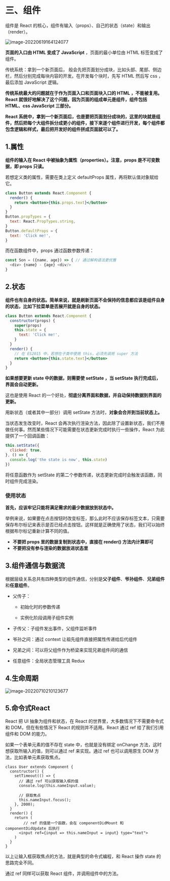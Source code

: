 # 三、组件

组件是 React 的核心，组件有输入（props）、自己的状态（state）和输出（render）。

![image-20220619164124077](C:\Users\64554\AppData\Roaming\Typora\typora-user-images\image-20220619164124077.png)



**页面的入口由 HTML 变成了 JavaScript** ，页面的最小单位由 HTML 标签变成了组件。

传统系统：拿到一个新页面后， 般会先把页面划分成块，比如头部、尾部、侧边栏，然后分别完成每块内容的开发。在开发每个块时，先写 HTML 然后写 css ，最后添加 JavaScript 逻辑。

**传统系统最大的问题就在于作为页面入口和页面块入口的 HTML ，不能被复用。React 就很好地解决了这个问题，因为页面的组成单元是组件，组件包括 HTML、css JavaScript 三部分。**

**React 系统中，拿到一个新页面后，也是要把页面划分成块的，这里的块就是组件，然后把每个大组件拆分成更小的组件，接下来逐个组件进行开发，每个组件都包含逻辑和样式，最后把开发好的组件拼成页面就可以了。**

## 1.属性

**组件的输入在 React 中被抽象为属性（properties）。注意，props 是不可变数据，即 props 只读。**

若想定义类的属性，需要在类上定义 defaultProps 属性，再将默认值对象赋给它。

```jsx
class Button extends React.Component { 
  render() { 
    return <button>{this.props.text}</button> 
  } 
} 
Button.propTypes = { 
  text: React.PropTypes.string, 
} 
Button.defaultProps = { 
  text: 'Click me!', 
}
```

而在函数组件中，props 通过函数参数传递：

~~~js
const Son = ({name, age}) => { // 通过解构语法更优雅
  <div> {name} - {age} <div/>
}
~~~



## 2.状态

**组件也有自身的状态。简单来说，就是刷新页面不会保持的信息都应该是组件自身的状态，比如下拉菜单是否展开就是自身的状态。**

```jsx
class Button extends React.Component { 
  constructor(props) { 
    super(props) 
    this.state = { 
      text: 'Click me!', 
    } 
  } 
  render() { 
    // 在 ES2015 中，若想在子类中使用 this，必须先调用 super 方法
    return <button>{this.state.text}</button> 
  } 
}
```

**如果想要更新 state 中的数据，则需要使 setState ，当 setState 执行完成后，界面会自动更新。**

这也是使用 React 的一个好处，**彻底分离界面和数据，并自动保持数据到界面的更新。**

用新状态（或者其中一部分）调用 setState 方法时，**对象会合并到当前状态上。**

当状态发生改变时，React 会再次执行渲染方法，因此除了设置新状态，我们不用做任何事。然而某些情况下可能需要在状态更新完成时执行一些操作，React 为此提供了一个回调函数：

```jsx
this.setState({ 
  clicked: true, 
}, () => { 
  console.log('the state is now', this.state) 
})
```

将任意函数作为 setState 的第二个参数传递，状态更新完成时会触发该函数，同时组件完成渲染。



### 使用状态



**首先，应该牢记只能将满足需求的最少数据放到状态中。**

举例来说，如果要在点击按钮时改变标签，那么此时不应该保存标签文本，只需要保存布尔标记来表示是否已经点击按钮。这样就是正确使用了状态，我们可以始终根据布尔标记重新计算不同的值。

+ **不要把 props 里的数据复制到状态中，直接在 render() 方法内计算即可**
+ **不要把没有参与渲染的数据放进状态里**





## 3.组件通信与数据流

根据层级关系总共有四种类型的组件通信，分别是**父子组件**、**爷孙组件**、**兄弟组件**和**任意组件**。

+ 父传子：

  + 初始化时的参数传递

  + 实例化阶段调用子组件实例

+ 子传父：子组件发出事件，父组件监听事件

+ 爷孙之间：通过 context 让祖先组件直接把属性传递给后代组件

+ 兄弟之间：可以将父组件作为桥梁来实现兄弟组件间的通信

+ 任意组件：全局状态管理工具 Redux



## 4.生命周期

![image-20220710210123677](C:\Users\64554\AppData\Roaming\Typora\typora-user-images\image-20220710210123677.png)







## 5.命令式React

React 把 UI 抽象为组件和状态，在 React 的世界里，大多数情况下不需要命令式和 DOM，但在有些情况下 React 的规则并不适用。React 通过 ref 给了我们引用组件和 DOM 的能力。

如果一个表单元素的值不存在 state 中，也就是没有绑定 onChange 方法，这时想获取所输入的值，则可以通过 ref 来实现。通过 ref 也可以调用原生 DOM 方法，比如表单元素获取焦点。

```react
class User extends Component {
  constructor() {
    setTimeout(() => {
      // 通过 ref 可以获取输入框的值
      console.log(this.nameInput.value);
      
      // 获取焦点
      this.nameInput.focus();
    }, 2000);
  }
  render() {
    return (
    	// ref 的值是一个函数，会在 componentDidMount 和 componentDidUpdate 后执行
      <input ref={input => this.nameInput = input} type="text">
    )
  }
}
```

以上让输入框获取焦点的方法，就是典型的命令式编程，和 React 操作 state 的思路完全不同。

通过 ref 同样可以获取 React 组件，并调用组件中的方法。















